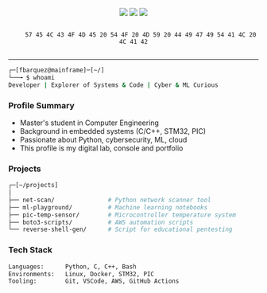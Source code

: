 <!-- Init: WELCOME TO MY DIGITAL LAB -->

<p align="center">
  <img src="https://img.shields.io/badge/OS-Linux-blue?logo=linux" />
  <img src="https://img.shields.io/badge/Python-3.x-yellow?logo=python" />
  <img src="https://img.shields.io/badge/Security-Ethical%20Hacking-red?logo=kalilinux" />
</p>

<p align="center">
  <code>
    57 45 4C 43 4F 4D 45 20 54 4F 20 4D 59 20 44 49 47 49 54 41 4C 20 4C 41 42
  </code>
</p>

---

```bash
┌─[fbarquez@mainframe]─[~/]
└──╼ $ whoami
Developer | Explorer of Systems & Code | Cyber & ML Curious
```

### Profile Summary

- Master's student in Computer Engineering
- Background in embedded systems (C/C++, STM32, PIC)
- Passionate about Python, cybersecurity, ML, cloud
- This profile is my digital lab, console and portfolio

### Projects

```bash
┌─[~/projects]
│
├── net-scan/               # Python network scanner tool
├── ml-playground/          # Machine learning notebooks
├── pic-temp-sensor/        # Microcontroller temperature system
├── boto3-scripts/          # AWS automation scripts
└── reverse-shell-gen/      # Script for educational pentesting
```

### Tech Stack

```bash
Languages:      Python, C, C++, Bash
Environments:   Linux, Docker, STM32, PIC
Tooling:        Git, VSCode, AWS, GitHub Actions
```

